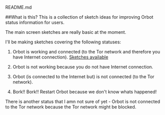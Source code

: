 README.md

##What is this?
This is a collection of sketch ideas for improving Orbot status information for users.

The main screen sketches are really basic at the moment.

I'll be making sketches covering the following statuses:

1. Orbot is working and connected (to the Tor network and therefore you have Internet connection). [Sketches available](https://github.com/ei8fdb/orbot-status-ui/blob/master/orbot-status-connected-options-v1.pdf)

2. Orbot is not working because you do not have Internet connection.

3. Orbot (is connected to the Internet but) is not connected (to the Tor network).

4. Bork!! Bork!! Restart Orbot because we don't know whats happened!

There is another status that I amn not sure of yet - Orbot is not connected to the Tor network because the Tor network might be blocked.
